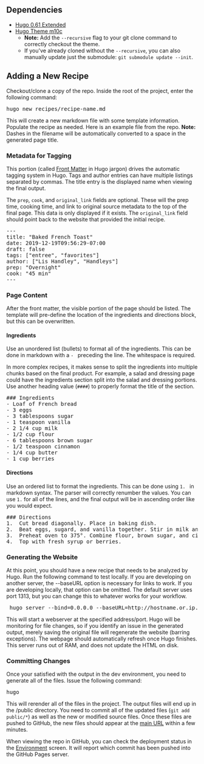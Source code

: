 ## Dependencies 
- [Hugo 0.61 Extended](https://gohugo.io/getting-started/installing/)
- [Hugo Theme m10c](https://github.com/vaga/hugo-theme-m10c) 
  - **Note:** Add the `--recursive` flag to your git clone command to correctly checkout the theme.
  - If you've already cloned without the `--recursive`, you can also manually update just the submodule: `git submodule update --init`.
  
## Adding a New Recipe
Checkout/clone a copy of the repo. Inside the root of the project, enter the following command: 
<pre>hugo new recipes/recipe-name.md </pre>

This will create a new markdown file with some template information. Populate the recipe as needed. Here is an example file from the repo.
**Note:** Dashes in the filename will be automatically converted to a space in the generated page title. 

### Metadata for Tagging
This portion (called [Front Matter](https://gohugo.io/content-management/front-matter/) in Hugo jargon) drives the automatic tagging system in Hugo. Tags and author entries can have multiple listings separated by commas. The title entry is the displayed name when viewing the final output. 

The `prep`, `cook`, and `original_link` fields are optional. These will the prep time, cooking time, and link to original source metadata to the top of the final page. This data is only displayed if it exists. The `original_link` field should point back to the website that provided the initial recipe.  

<pre>
---
title: "Baked French Toast"
date: 2019-12-19T09:56:29-07:00
draft: false
tags: ["entree", "favorites"]
author: ["Lis Handley", "Handleys"]
prep: "Overnight"
cook: "45 min"
---
</pre>

### Page Content
After the front matter, the visible portion of the page should be listed. The template will pre-define the location of the ingredients and directions block, but this can be overwritten. 

#### Ingredients
Use an unordered list (bullets) to format all of the ingredients. This can be done in markdown with a `- ` preceding the line. The whitespace is required. 

In more complex recipes, it makes sense to split the ingredients into multiple chunks based on the final product. For example, a salad and dressing page could have the ingredients section split into the salad and dressing portions. Use another heading value (`####`) to properly format the title of the section. 
<pre>
### Ingredients
- Loaf of French bread
- 3 eggs
- 3 tablespoons sugar
- 1 teaspoon vanilla
- 2 1/4 cup milk
- 1/2 cup flour
- 6 tablespoons brown sugar
- 1/2 teaspoon cinnamon
- 1/4 cup butter
- 1 cup berries
</pre>

#### Directions
Use an ordered list to format the ingredients. This can be done using `1. ` in markdown syntax. The parser will correctly renumber the values. You can use `1.` for all of the lines, and the final output will be in ascending order like you would expect. 
<pre>
### Directions
1.	Cut bread diagonally. Place in baking dish.
2.	Beat eggs, sugard, and vanilla together. Stir in milk and pour over bread. Turn slices to coat well. Cover and refrigerate at least two hours. 
3.	Preheat oven to 375°. Combine flour, brown sugar, and cinnamon. Sprinkle berries and flour evenly over bread. Bake about 40 minutes or until golden brown. 
4.	Top with fresh syrup or berries. 
</pre>

### Generating the Website
At this point, you should have a new recipe that needs to be analyzed by Hugo. Run the following command to test locally. If you are developing on another server, the --baseURL option is necessary for links to work. If you are developing locally, that option can be omitted. The default server uses port 1313, but you can change this to whatever works for your workflow.
<pre> hugo server --bind=0.0.0.0 --baseURL=http://hostname.or.ip.address:1313</pre>

This will start a webserver at the specified address/port. Hugo will be monitoring for file changes, so if you identify an issue in the generated output, merely saving the original file will regenerate the website (barring exceptions). The webpage should automatically refresh once Hugo finishes. This server runs out of RAM, and does not update the HTML on disk. 

### Committing Changes
Once your satisfied with the output in the dev environment, you need to generate all of the files. Issue the following command: 
<pre>hugo</pre>

This will rerender all of the files in the project. The output files will end up in the <project root>/public directory. You need to commit all of the updated files (`git add public/*`) as well as the new or modified source files. Once these files are pushed to GitHub, the new files should appear at the [main URL](https://bstreete.github.io/public/index.html) within a few minutes. 

When viewing the repo in GitHub, you can check the deployment status in the [Environment](https://github.com/bstreete/bstreete.github.io/deployments) screen. It will report which commit has been pushed into the GitHub Pages server. 
